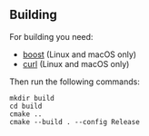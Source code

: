 ## Building

For building you need:
- [boost](https://www.boost.org/releases/latest/) (Linux and macOS only)
- [curl](https://curl.se) (Linux and macOS only)

Then run the following commands:
```
mkdir build
cd build
cmake ..
cmake --build . --config Release

```
